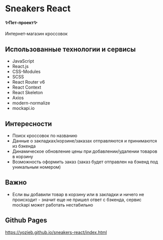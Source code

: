 # Sneakers React

#### ✨Пет-проект✨

Интернет-магазин кроссовок

## Использованные технологии и сервисы

- JavaScript
- React.js
- CSS-Modules
- SCSS
- React Router v6
- React Context
- React Skeleton
- Axios
- modern-normalize
- mockapi.io

## Интересности

- Поиск кроссовок по названию
- Данные о закладках/корзине/заказах отправляются и принимаются из бэкенда
- Динамическое обновление цены при добавлении/удалении товаров в корзину
- Возможность оформить заказ (заказ будет отправлен на бэкенд под уникальным номером)

## Важно

- Если вы добавили товар в корзину или в закладки и ничего не происходит - значит еще не пришел ответ с бэкенда, сервис mockapi может работать нестабильно

## Github Pages

https://yozieb.github.io/sneakers-react/index.html
